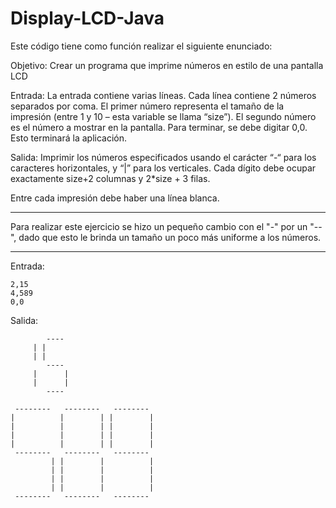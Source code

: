 # Display-LCD-Java
Este código tiene como función realizar el siguiente enunciado:

Objetivo: Crear un programa que imprime números en estilo de una pantalla LCD

Entrada: La entrada contiene varias líneas. Cada línea contiene 2 números separados por coma. El primer número representa el tamaño de la impresión (entre 1 y 10 – esta variable se llama “size”). El segundo número es el número a mostrar en la pantalla. Para terminar, se debe digitar 0,0. Esto terminará la aplicación.

Salida: Imprimir los números especificados usando el carácter “-“ para los caracteres horizontales, y “|” para los verticales. Cada dígito debe ocupar exactamente size+2 columnas y 2*size + 3 filas.

Entre cada impresión debe haber una línea blanca.



************************************

Para realizar este ejercicio se hizo un pequeño cambio con el "-" por un "--", dado que esto le brinda un tamaño un poco más uniforme a los números. 

************************************

Entrada:
```
2,15
4,589
0,0
```

Salida:

```
        ----  
     | |      
     | |      
        ----  
     |      | 
     |      | 
        ----  

 --------   --------   --------  
|          |        | |        | 
|          |        | |        | 
|          |        | |        | 
|          |        | |        | 
 --------   --------   --------  
         | |        |          | 
         | |        |          | 
         | |        |          | 
         | |        |          | 
 --------   --------   -------- 
```
 
